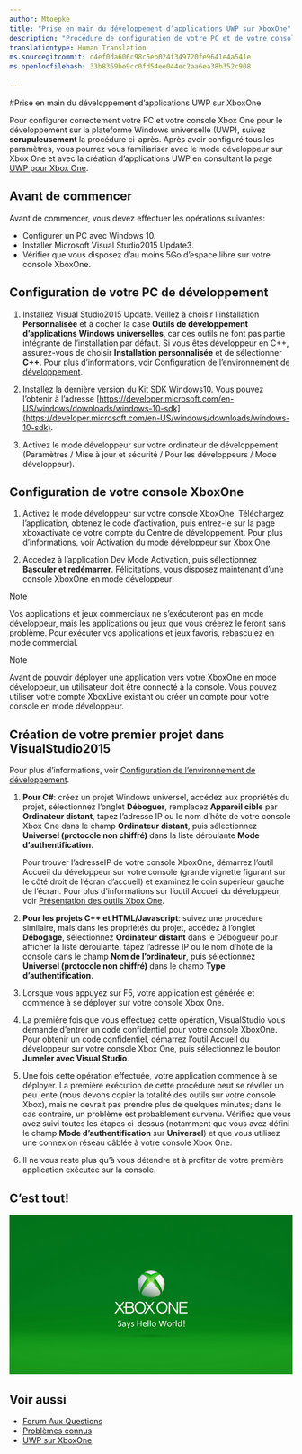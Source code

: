 ```yaml
---
author: Mtoepke
title: "Prise en main du développement d’applications UWP sur XboxOne"
description: "Procédure de configuration de votre PC et de votre console XboxOne pour le développement UWP."
translationtype: Human Translation
ms.sourcegitcommit: d4ef0da606c98c5eb024f349720fe9641e4a541e
ms.openlocfilehash: 33b8369be9cc0fd54ee044ec2aa6ea38b352c908

---
```


#Prise en main du développement d’applications UWP sur XboxOne

Pour configurer correctement votre PC et votre console Xbox One pour le développement sur la plateforme Windows universelle (UWP), suivez **scrupuleusement** la procédure ci-après. Après avoir configuré tous les paramètres, vous pourrez vous familiariser avec le mode développeur sur Xbox One et avec la création d’applications UWP en consultant la page [UWP pour Xbox One](index.md). 

## Avant de commencer
Avant de commencer, vous devez effectuer les opérations suivantes:
-   Configurer un PC avec Windows 10.
-   Installer Microsoft Visual Studio2015 Update3.
- Vérifier que vous disposez d’au moins 5Go d’espace libre sur votre console XboxOne.

## Configuration de votre PC de développement
1.  Installez Visual Studio2015 Update. Veillez à choisir l’installation **Personnalisée** et à cocher la case **Outils de développement d’applications Windows universelles**, car ces outils ne font pas partie intégrante de l’installation par défaut. Si vous êtes développeur en C++, assurez-vous de choisir **Installation personnalisée** et de sélectionner **C++**. Pour plus d’informations, voir [Configuration de l’environnement de développement](development-environment-setup.md). 

2.  Installez la dernière version du Kit SDK Windows10. Vous pouvez l’obtenir à l’adresse [https://developer.microsoft.com/en-US/windows/downloads/windows-10-sdk](https://developer.microsoft.com/en-US/windows/downloads/windows-10-sdk).

3.  Activez le mode développeur sur votre ordinateur de développement (Paramètres / Mise à jour et sécurité / Pour les développeurs / Mode développeur).

## Configuration de votre console XboxOne
1.  Activez le mode développeur sur votre console XboxOne. Téléchargez l’application, obtenez le code d’activation, puis entrez-le sur la page xboxactivate de votre compte du Centre de développement. Pour plus d’informations, voir [Activation du mode développeur sur Xbox One](devkit-activation.md). 

2.  Accédez à l’application Dev Mode Activation, puis sélectionnez **Basculer et redémarrer**. Félicitations, vous disposez maintenant d’une console XboxOne en mode développeur!
  
  > [!NOTE]
  > Vos applications et jeux commerciaux ne s’exécuteront pas en mode développeur, mais les applications ou jeux que vous créerez le feront sans problème. Pour exécuter vos applications et jeux favoris, rebasculez en mode commercial.
    
  > [!NOTE]
  > Avant de pouvoir déployer une application vers votre XboxOne en mode développeur, un utilisateur doit être connecté à la console. Vous pouvez utiliser votre compte XboxLive existant ou créer un compte pour votre console en mode développeur. 

## Création de votre premier projet dans VisualStudio2015

Pour plus d’informations, voir [Configuration de l’environnement de développement](development-environment-setup.md).

1.  **Pour C#**: créez un projet Windows universel, accédez aux propriétés du projet, sélectionnez l’onglet **Déboguer**, remplacez **Appareil cible** par **Ordinateur distant**, tapez l’adresse IP ou le nom d’hôte de votre console Xbox One dans le champ **Ordinateur distant**, puis sélectionnez **Universel (protocole non chiffré)** dans la liste déroulante **Mode d’authentification**.   

    Pour trouver l’adresseIP de votre console XboxOne, démarrez l’outil Accueil du développeur sur votre console (grande vignette figurant sur le côté droit de l’écran d’accueil) et examinez le coin supérieur gauche de l’écran. Pour plus d’informations sur l’outil Accueil du développeur, voir [Présentation des outils Xbox One](introduction-to-xbox-tools.md).  

2.  **Pour les projets C++ et HTML/Javascript**: suivez une procédure similaire, mais dans les propriétés du projet, accédez à l’onglet **Débogage**, sélectionnez **Ordinateur distant** dans le Débogueur pour afficher la liste déroulante, tapez l’adresse IP ou le nom d’hôte de la console dans le champ **Nom de l’ordinateur**, puis sélectionnez **Universel (protocole non chiffré)** dans le champ **Type d’authentification**.
   
3.  Lorsque vous appuyez sur F5, votre application est générée et commence à se déployer sur votre console Xbox One.
  
4.  La première fois que vous effectuez cette opération, VisualStudio vous demande d’entrer un code confidentiel pour votre console XboxOne. Pour obtenir un code confidentiel, démarrez l’outil Accueil du développeur sur votre console Xbox One, puis sélectionnez le bouton **Jumeler avec Visual Studio**.
  
5.  Une fois cette opération effectuée, votre application commence à se déployer. La première exécution de cette procédure peut se révéler un peu lente (nous devons copier la totalité des outils sur votre console Xbox), mais ne devrait pas prendre plus de quelques minutes; dans le cas contraire, un problème est probablement survenu. Vérifiez que vous avez suivi toutes les étapes ci-dessus (notamment que vous avez défini le champ **Mode d’authentification** sur **Universel**) et que vous utilisez une connexion réseau câblée à votre console Xbox One.  

6. Il ne vous reste plus qu’à vous détendre et à profiter de votre première application exécutée sur la console.  

## C’est tout!

![Hello World](images/getting-started-hello-world.png)

## Voir aussi  
- [Forum Aux Questions](frequently-asked-questions.md)  
- [Problèmes connus](known-issues.md)
- [UWP sur XboxOne](index.md) 



<!--HONumber=Aug16_HO4-->


